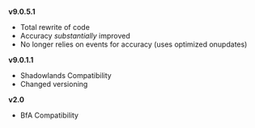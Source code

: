 **v9.0.5.1**

- Total rewrite of code
- Accuracy *substantially* improved
- No longer relies on events for accuracy (uses optimized onupdates)

**v9.0.1.1**

- Shadowlands Compatibility
- Changed versioning

**v2.0**

- BfA Compatibility
